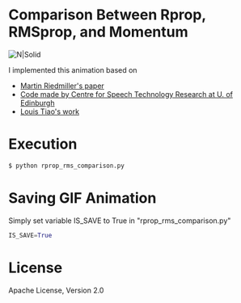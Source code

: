 # Comparison Between Rprop, RMSprop, and Momentum

![N|Solid](https://github.com/Brandon-HY-Lin/neural_networks_for_machine_learning/blob/master/week_06/rprop/rprop_animation_3d.gif?raw=true)

I implemented this animation based on 

  * [Martin Riedmiller's paper](http://www.inf.fu-berlin.de/lehre/WS06/Musterererkennung/Paper/rprop.pdf)
  * [Code made by Centre for Speech Technology Research at U. of Edinburgh](https://github.com/CSTR-Edinburgh/merlin/blob/master/src/training_schemes/rprop.py)
  * [Louis Tiao's work](http://tiao.io/notes/visualizing-and-animating-optimization-algorithms-with-matplotlib/)

# Execution
```sh
$ python rprop_rms_comparison.py
```

# Saving GIF Animation
Simply set variable IS_SAVE to True in "rprop_rms_comparison.py"
```python
IS_SAVE=True
```

# License

Apache License, Version 2.0
